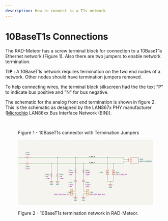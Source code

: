 ```yaml
---
description: How to connect to a T1s network
---
```


# 10BaseT1s Connections

The RAD-Meteor has a screw terminal block for connection to a 10BaseT1s Ethernet network (Figure 1). Also there are two jumpers to enable network termination.&#x20;

**TIP** : A 10BaseT1s network requires termination on the two end nodes of a network. Other nodes should have termination jumpers removed.

To help connecting wires, the terminal block silkscreen had the the text "P" to indicate bus positive and "N" for bus negative.

The schematic for the analog front end termination is shown in figure 2. This is the schematic as designed by the LAN867x PHY manufacturer ([Microchip](https://www.microchip.com) LAN86xx Bus Interface Network (BIN)).

<figure><img src=".gitbook/assets/2022-10-05 09_19_06-RADMeteor Documentation Drawings - Google Docs — Mozilla Firefox.png" alt=""><figcaption><p>Figure 1 - 10BaseT1s connector with Termination Jumpers</p></figcaption></figure>

<figure><img src=".gitbook/assets/RAD-MeteorPHY.png" alt=""><figcaption><p>Figure 2 - 10BaseT1s termination network in RAD-Meteor.</p></figcaption></figure>
